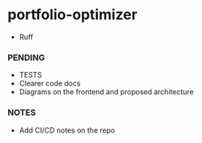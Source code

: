 # portfolio-optimizer

* Ruff

### PENDING

* TESTS
* Clearer code docs
* Diagrams on the frontend and proposed architecture

### NOTES

* Add CI/CD notes on the repo


